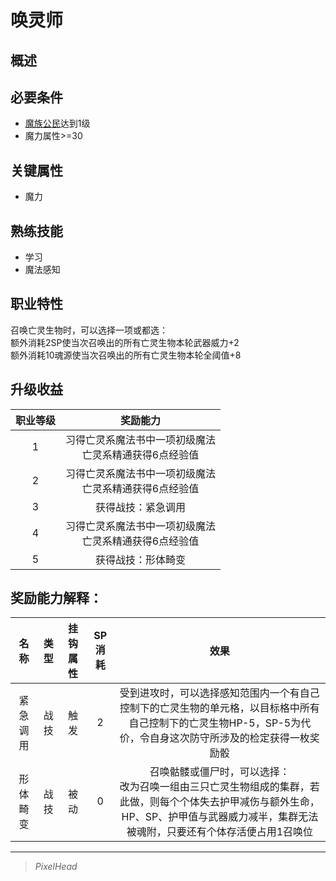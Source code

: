 # 唤灵师

## 概述

## 必要条件

* <a href="../../basicJob/citizen" target="_blank">魔族公民</a>达到1级
* 魔力属性>=30

## 关键属性

* 魔力

## 熟练技能

* 学习
* 魔法感知
  
## 职业特性

召唤亡灵生物时，可以选择一项或都选：<br>
额外消耗2SP使当次召唤出的所有亡灵生物本轮武器威力+2<br>
额外消耗10魂源使当次召唤出的所有亡灵生物本轮全阈值+8

## 升级收益

职业等级|奖励能力
:--:|:--:
1|习得亡灵系魔法书中一项初级魔法<br>亡灵系精通获得6点经验值
2|习得亡灵系魔法书中一项初级魔法<br>亡灵系精通获得6点经验值
3|获得战技：紧急调用
4|习得亡灵系魔法书中一项初级魔法<br>亡灵系精通获得6点经验值
5|获得战技：形体畸变

## 奖励能力解释：

名称|类型|挂钩属性|SP消耗|效果
:--:|:--:|:--:|:--:|:--:
紧急调用|战技|触发|2|受到进攻时，可以选择感知范围内一个有自己控制下的亡灵生物的单元格，以目标格中所有自己控制下的亡灵生物HP-5，SP-5为代价，令自身这次防守所涉及的检定获得一枚奖励骰
形体畸变|战技|被动|0|召唤骷髅或僵尸时，可以选择：<br>改为召唤一组由三只亡灵生物组成的集群，若此做，则每个个体失去护甲减伤与额外生命，HP、SP、护甲值与武器威力减半，集群无法被魂附，只要还有个体存活便占用1召唤位

---

> *PixelHead*